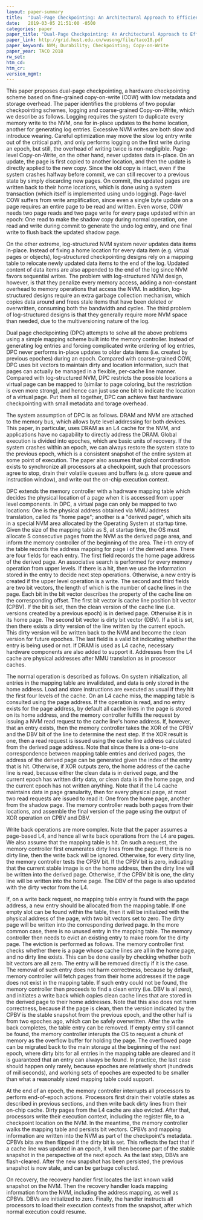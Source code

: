 ```yaml
---
layout: paper-summary
title:  "Dual-Page Checkpointing: An Architectural Approach to Efficient Data Persistence for In-Memory Applications"
date:   2019-03-05 21:51:00 -0500
categories: paper
paper_title: "Dual-Page Checkpointing: An Architectural Approach to Efficient Data Persistence for In-Memory Applications"
paper_link: http://grid.hust.edu.cn/wusong/file/taco18.pdf
paper_keyword: NVM; Durability; Checkpointing; Copy-on-Write
paper_year: TACO 2018
rw_set: 
htm_cd: 
htm_cr: 
version_mgmt: 
---
```


This paper proposes dual-page checkpointing, a hardware checkpointing scheme based on fine-grained copy-on-write (COW)
with low metadata and storage overhead. The paper identifies the problems of two popular checkpointing schemes, logging
and coarse-grained Copy-on-Write, which we describe as follows. Logging requires the system to duplicate every memory
write to the NVM, one for in-place updates to the home location, another for generating log entries. Excessive NVM writes
are both slow and introduce wearing. Careful optimization may move the slow log entry write out of the critical path,
and only performs logging on the first write during an epoch, but still, the overhead of writing twice is non-negligible.
Page-level Copy-on-Write, on the other hand, never updates data in-place. On an update, the page is first copied to
another location, and then the update is directly applied to the new copy. Since the old copy is intact, even if the 
system crashes halfway before commit, we can still recover to a previous state by simply discarding new pages. On commit,
the updated pages are written back to their home locations, which is done using a system transaction (which itself is 
implemented using undo logging). Page-lavel COW suffers from write amplification, since even a single byte update on
a page requires an entire page to be read and written. Even worse, COW needs two page reads and two page write for every
page updated within an epoch: One read to make the shadow copy during normal operation, one read and write during 
commit to generate the undo log entry, and one final write to flush back the updated shadow page. 

On the other extreme, log-structured NVM system never updates data items in-place. Instead of fixing a home location
for every data item (e.g. virtual pages or objects), log-structured checkpointing designs rely on a mapping table
to relocate newly updated data items to the end of the log. Updated content of data items are also appended to the 
end of the log since NVM favors sequential writes. The problem with log-structured NVM design, however, is that they
penalize every memory access, adding a non-constant overhead to memory operations that access the NVM. In addition,
log-structured designs require an extra garbage collection mechanism, which copies data around and frees stale items
that have been deleted or overwritten, consuming both the bandwidth and cycles. The third problem of log-structured
designs is that they generally require more NVM space than needed, due to the multiversioning nature of the log.

Dual page checkpointing (DPC) attempts to solve all the above problems using a simple mapping scheme built into the memory
controller. Instead of generating log entries and forcing complicated write ordering of log entries, DPC never performs 
in-place updates to older data items (i.e. created by previous epoches) during an epoch. Compared with coarse-grained 
COW, DPC uses bit vectors to maintain dirty and location information, such that pages can actually be managed in a flexible,
per-cache line manner. Compared with log-structured NVM, DPC restricts the possible locations a virtual page can be mapped 
to (similar to page coloring, but the restriction is even more strong), and hence can just use one bit to indicate the 
location of a virtual page. Put them all together, DPC can achieve fast hardware checkpointing with small metadata and 
torage overhead.

The system assumption of DPC is as follows. DRAM and NVM are attached to the memory bus, which allows byte level addressing
for both devices. This paper, in particular, uses DRAM as an L4 cache for the NVM, and applications have no capability to
directly address the DRAM. Global execution is divided into epoches, which are basic units of recovery. If the system
crashes within an epoch, we can always restore the system state to the previous epoch, which is a consistent snapshot 
of the entire system at some point of execution. The paper also assumes that global corrdination exists to synchronize all
processors at a checkpoint, such that processors agree to stop, drain their volatile queues and buffers (e.g. store queue
and instruction window), and write out the on-chip execution context. 

DPC extends the memory controller with a hadrware mapping table which decides the physical location of a page when it is 
accessed from upper level components. In DPC, a virtual page can only be mapped to two locations: One is the physical 
address obtained via MMU address translation, called its "home page"; another is a "derived page", which sits in a special
NVM area allocated by the Operating System at startup time. Given the size of the mapping table as S, at startup time,
the OS must allocate S consecutive pages from the NVM as the derived page area, and inform the memory controller of the 
beginning of the area. The i-th entry of the table records the address mapping for page i of the derived area. There are 
four fields for each entry. The first field records the home page address of the derived page. An associative search is 
performed for every memory operation from upper levels. If there is a hit, then we use the information stored in the 
entry to decide next step operations. Otherwise, a new entry is created if the upper level operation is a write.
The second and third fields are two bit vectors, the length of which is the number of cache lines in the page. Each bit
in the bit vector describes the property of the cache line on the corresponding offset. The first bit vector is cache line 
position bit vector (CPBV). If the bit is set, then the clean version of the cache line (i.e. versions created by a 
previous epoch) is in derived page. Otherwise it is in its home page. The second bit vector is dirty bit vector (DBV).
If a bit is set, then there exists a dirty version of the line written by the current epoch. This dirty version will 
be written back to the NVM and become the clean version for future epoches. The last field is a valid bit indicating 
whether the entry is being used or not. If DRAM is used as L4 cache, necessary hardware components are also added
to support it. Addresses from the L4 cache are physical addresses after MMU translation as in processor caches.

The normal operation is described as follows. On system initialization, all entries in the mapping table are invalidated,
and data is only stored in the home address. Load and store instructions are executed as usual if they hit the first four 
levels of the cache. On an L4 cache miss, the mapping table is consulted using the page address. If the operation is read, 
and no entry exists for the page address, by default all cache lines in the page is stored on its home address, and the 
memory controller fulfills the request by issuing a NVM read request to the cache line's home address. If, however, that an 
entry exists, then the memory controller takes the XOR of the CPBV and the DBV bit of the line to determine the next step.
If the XOR result is one, then a read request is issued using the cache line address calculated from the derived page address. 
Note that since there is a one-to-one correspondence between mapping table entries and derived pages, the address of the 
derived page can be generated given the index of the entry that is hit. Otherwise, if XOR outputs zero, the home address
of the cache line is read, because either the clean data is in derived page, and the current epoch has written dirty
data, or clean data is in the home page, and the current epoch has not written anything. Note that if the L4 cache maintains
data in page granularity, then for every physical page, at most two read requests are issued to read it: One from the 
home page, another from the shadow page. The memory controller reads both pages from their locations, and assemble the 
final version of the page using the output of XOR operation on CPBV and DBV.

Write back operations are more complex. Note that the paper assumes a page-based L4, and hence all write back operations
from the L4 are pages. We also assume that the mapping table is hit. On such a request, the memory controller first enumerates 
dirty lines from the page. If there is no dirty line, then the write back will be ignored. Otherwise, for every dirty line, 
the memory controller tests the CPBV bit. If the CPBV bit is zero, indicating that the current stable image is on the 
home address, then the dirty line will be written into the derived page. Otherwise, if the CPBV bit is one, the dirty line
will be written into the home page. The DBV of the page is also updated with the dirty vector from the L4.

If, on a write back request, no mapping table entry is found with the page address, a new entry should be allocated
from the mapping table. If one empty slot can be found within the table, then it will be initialized with the physical
address of the page, with two bit vectors set to zero. The dirty page will be written into the corresponding derived page.
In the more common case, there is no unused entry in the mapping table. The memory controller then needs to evict an
existing entry to make room for the dirty page. The eviction is performed as follows. The memory controller first checks
whether there is a page whose cache lines are all in the home page, and no dirty line exists. This can be done easily by
checking whether both bit vectors are all zero. The entry will be removed directly if it is the case. The removal of 
such entry does not harm correctness, because by default, memory controller will fetch pages from their home addresses
if the page does not exist in the mapping table. If such entry could not be found, the memory controller then proceeds 
to find a clean entry (i.e. DBV is all zero), and initiates a write back which copies clean cache lines that are stored 
in the derived page to their home addresses. Note that this also does not harm correctness, because if the page is clean, 
then the version indicated by the CPBV is the stable snapshot from the previous epoch, and the other half is from
two epoches ago, which can be safely overwritten. After the write back completes, the table entry can be removed. 
If empty entry still cannot be found, the memory controller interupts the OS to request a chunk of memory as the overflow
buffer for holding the page. The overflowed page can be migrated back to the main storage at the beginning of the next
epoch, where dirty bits for all entries in the mapping table are cleared and it is guaranteed that an entry can always
be found. In practice, the last case should happen only rarely, because epoches are relatively short (hundreds of milliseconds), 
and working sets of epoches are expected to be smaller than what a reasonably sized mapping table could support. 

At the end of an epoch, the memory controller interrupts all processors to perform end-of-epoch actions. Processors 
first drain their volatile states as described in previous sections, and then write back dirty lines from their on-chip 
cache. Dirty pages from the L4 cache are also evicted. After that, processors write their execution context, including the 
register file, to a checkpoint location on the NVM. In the meantime, the memory controller walks the mapping table and 
persists bit vectors. CPBVs and mapping information are written into the NVM as part of the checkpoint's metadata. CPBVs 
bits are then flipped if the dirty bit is set. This reflects the fact that if a cache line was updated in an epoch, it 
will then become part of the stable snapshot in the perspective of the next epoch. As the last step, DBVs are flash-cleared.
After the new snapshot has been persisted, the previous snapshot is now stale, and can be garbage collected.

On recovery, the recovery handler first locates the last known valid snapshot on the NVM. Then the recovery handler loads
mapping information from the NVM, including the address mapping, as well as CPBVs. DBVs are initialized to zero. Finally, 
the handler instructs all processors to load their execution contexts from the snapshot, after which normal execution
could resume. 